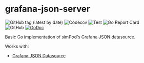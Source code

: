 # grafana-json-server
![GitHub tag (latest by date)](https://img.shields.io/github/v/release/clambin/grafana-json-server?color=green&label=Release&style=plastic)
![Codecov](https://img.shields.io/codecov/c/gh/clambin/grafana-json-server?style=plastic)
![Test](https://github.com/clambin/grafana-json-server/workflows/Test/badge.svg)
![Go Report Card](https://goreportcard.com/badge/github.com/clambin/grafana-json-server)
![GitHub](https://img.shields.io/github/license/clambin/grafana-json-server?style=plastic)
[![GoDoc](https://pkg.go.dev/badge/github.com/clambin/grafana-json-server?utm_source=godoc)](http://pkg.go.dev/github.com/clambin/grafana-json-server)

Basic Go implementation of simPod's Grafana JSON datasource.

Works with:

* [Grafana JSON Datasource](https://github.com/simPod/GrafanaJsonDatasource)
